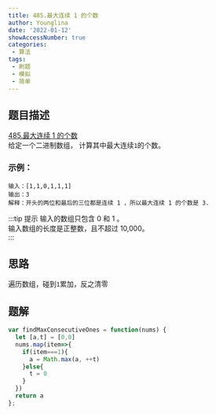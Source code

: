 ```yaml
---
title: 485.最大连续 1 的个数
author: Younglina
date: '2022-01-12'
showAccessNumber: true
categories:
 - 算法
tags:
 - 刷题
 - 模拟
 - 简单
---
```

## 题目描述
[485.最大连续 1 的个数](https://leetcode-cn.com/problems/max-consecutive-ones/)  
给定一个二进制数组， 计算其中最大连续`1`的个数。

### 示例：
```
输入：[1,1,0,1,1,1]  
输出：3  
解释：开头的两位和最后的三位都是连续 1 ，所以最大连续 1 的个数是 3.  
```

:::tip 提示
输入的数组只包含 0 和 1 。  
输入数组的长度是正整数，且不超过 10,000。  
:::

## 思路
遍历数组，碰到`1`累加，反之清零

## 题解
```javascript
var findMaxConsecutiveOnes = function(nums) {
  let [a,t] = [0,0]
  nums.map(item=>{
    if(item===1){
      a = Math.max(a, ++t)
    }else{
      t = 0
    }
  })
  return a
};
```